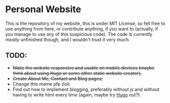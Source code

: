 # Personal Website

This is the repository of my website, this is under MIT License, so fell free to use anything from here, or contribute anything, if you want to (actually, if you manage to use any of this suspicious code). The code is currently mostly unfinished though, and I wouldn't trust it very much.

## TODO:

- ~~Make the website responsive and usable on mobile devices (maybe think about using Hugo or some other static website creator);~~
- ~~Create About Me, Contact and Blog pages;~~
- Change this meme pfp (lol)
- Find out how to implement blogging, preferably without js and without having to write html every time (again, maybe try [Hugo](https://gohugo.io/) out?).